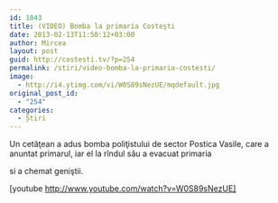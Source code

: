 ```yaml
---
id: 1843
title: (VIDEO) Bomba la primaria Costeşti
date: 2013-02-13T11:50:12+03:00
author: Mircea
layout: post
guid: http://costesti.tv/?p=254
permalink: /stiri/video-bomba-la-primaria-costesti/
image:
  - http://i4.ytimg.com/vi/W0S89sNezUE/mqdefault.jpg
original_post_id:
  - "254"
categories:
  - Știri
---
```

Un cetăţean a adus bomba poliţistului de sector Postica Vasile, care a anuntat primarul, iar el la r&icirc;ndul său a evacuat primaria 

si a chemat geniştii. 

[youtube http://www.youtube.com/watch?v=W0S89sNezUE]